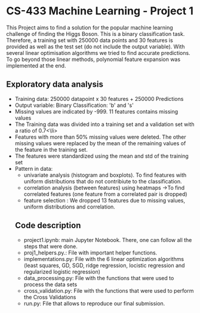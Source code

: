 # CS-433 Machine Learning - Project 1

This Project aims to find a solution for the popular machine learning challenge of finding the Higgs Boson. This is a binary classification task. Therefore, a training set with 250000 data points and 30 features is provided as well as the test set (do not include the output variable). With several linear optimisation algorithms we tried to find accurate predictions. To go beyond those linear methods, polynomial feature expansion was implemented at the end.

## Exploratory data analysis
<ul>
    <li>Training data: 250000 datapoint x 30 features + 250000 Predictions</li>
    <li>Output variable: Binary Classification: 'b' and 's'</li>
    <li>Missing values are indicated by -999. 11 features contains missing values</li>
    <li>The Training data was divided into a training set and a validation set with a ratio of 0.7<\li>
    <li>Features with more than 50% missing values were deleted. The other missing values were replaced by the mean of the remaining values of the feature in the training set.</li>
    <li>The features were standardized using the mean and std of the training set</li>
    <li>Pattern in data:
        <ul>
            <li>univariate analysis (histogram and boxplots). To find features with uniform distributions that do not contribiute to the classification.</li>
            <li>correlation analysis (between features) using heatmaps ->To find correlated features (one feature from a correlated pair is dropped)</li
        </ul>
    </li>
    <li>feature selection : We dropped 13 features due to missing values, uniform distributions and correlation.</li>
</ul>

## Code description
<ul>
    <li>project1.ipynb: main Jupyter Notebook. There, one can follow all the steps that were done.</li>
    <li>proj1_helpers.py.: File with important helper functions.</li>
    <li>implementations.py: File with the 6 linear optimization algorithms (least squares, GD, SGD, ridge regression, locistic regression and regularized logistic regression)</li>
    <li>data_processing.py: File with the functions that were used to process the data sets</li>
    <li>cross_validation.py: File with the functions that were used to perform the Cross Validations</li>
    <li>run.py: File that allows to reproduce our final submission.</li>
   
        
</ul>
